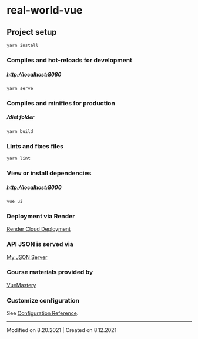 # real-world-vue

## Project setup
```
yarn install

```

### Compiles and hot-reloads for development
##### http://localhost:8080
```
yarn serve
```

### Compiles and minifies for production
##### /dist folder
```
yarn build
```

### Lints and fixes files
```
yarn lint
```

### View or install dependencies
##### http://localhost:8000
```
vue ui
```

### Deployment via Render
[Render Cloud Deployment](https://render.com/)

### API JSON is served via
[My JSON Server](https://my-json-server.typicode.com)

### Course materials provided by
[VueMastery](https://github.com/Code-Pop/Real-World_Vue-3)

### Customize configuration
See [Configuration Reference](https://cli.vuejs.org/config/).

---

Modified on 8.20.2021 | Created on 8.12.2021

